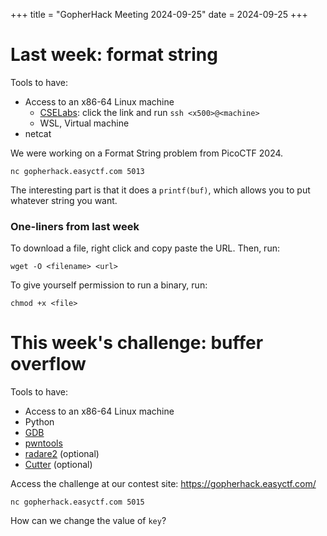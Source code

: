 +++
title = "GopherHack Meeting 2024-09-25"
date = 2024-09-25
+++

# Last week: format string

Tools to have:

* Access to an x86-64 Linux machine
  * [CSELabs]: click the link and run `ssh <x500>@<machine>`
  * WSL, Virtual machine
* netcat

[CSELabs]: https://cse.umn.edu/cseit/classrooms-labs

We were working on a Format String problem from PicoCTF 2024.

```
nc gopherhack.easyctf.com 5013
```

The interesting part is that it does a `printf(buf)`, which allows you to put whatever string you want.

### One-liners from last week

To download a file, right click and copy paste the URL. Then, run:

```
wget -O <filename> <url>
```

To give yourself permission to run a binary, run:

```
chmod +x <file>
```

# This week's challenge: buffer overflow

Tools to have:

* Access to an x86-64 Linux machine
* Python
* [GDB](https://sourceware.org/gdb/)
* [pwntools](https://pwntools.com)
* [radare2](https://rada.re/n/radare2.html) (optional)
* [Cutter](https://cutter.re) (optional)

Access the challenge at our contest site: https://gopherhack.easyctf.com/

```
nc gopherhack.easyctf.com 5015
```

How can we change the value of `key`?
